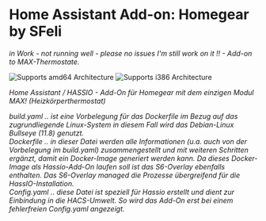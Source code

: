 # Home Assistant Add-on: Homegear by SFeli

_in Work - not running well - please no issues I'm still work on it !! - Add-on to MAX-Thermostate._

![Supports amd64 Architecture][amd64-shield]
![Supports i386 Architecture][i386-shield]

[amd64-shield]: https://img.shields.io/badge/amd64-yes-green.svg
[i386-shield]: https://img.shields.io/badge/i386-yes-green.svg

_Home Assistant / HASSIO - Add-On für Homegear mit dem einzigen Modul MAX! (Heizkörperthermostat)_

_build.yaml .. ist eine Vorbelegung für das Dockerfile im Bezug auf das zugrundliegende Linux-System 
        in diesem Fall wird das Debian-Linux Bullseye (11.8) genutzt._  
_Dockerfile .. in dieser Datei werden alle Informationen (u.a. auch von der Vorbelegung im build.yaml) 
        zusammengestellt und mit weiteren Schritten ergänzt, damit ein Docker-Image generiert werden kann.
        Da dieses Docker-Image als Hassio-Add-On laufen soll ist das S6-Overlay ebenfalls enthalten.
        Das S6-Overlay managed die Prozesse übergreifend für die HassIO-Installation._  
_Config.yaml .. diese Datei ist speziell für Hassio erstellt und dient zur Einbindung in die HACS-Umwelt.
        So wird das Add-On erst bei einem fehlerfreien Config.yaml angezeigt._  
